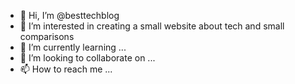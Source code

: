 - 👋 Hi, I’m @besttechblog
- 👀 I’m interested in creating a small website about tech and small comparisons
- 🌱 I’m currently learning ...
- 💞️ I’m looking to collaborate on ...
- 📫 How to reach me ... 

<!---
besttechblog/besttechblog is a ✨ special ✨ repository because its `README.md` (this file) appears on your GitHub profile.
You can click the Preview link to take a look at your changes.
--->
